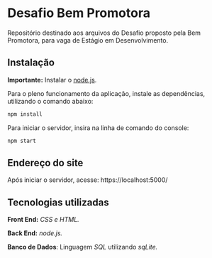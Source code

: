 # Desafio Bem Promotora

Repositório destinado aos arquivos do Desafio proposto pela Bem Promotora, para vaga de Estágio em Desenvolvimento.

## Instalação

__Importante:__ Instalar o [node.js](https://nodejs.org/en/).

Para o pleno funcionamento da aplicação, instale as dependências, utilizando o comando abaixo:

```bash
npm install
```

Para iniciar o servidor, insira na linha de comando do console:

```bash
npm start
```

## Endereço do site

Após iniciar o servidor, acesse: https://localhost:5000/

## Tecnologias utilizadas

__Front End:__ _CSS e HTML._

__Back End:__ _node.js._

__Banco de Dados__: Linguagem _SQL_ utilizando _sqLite._
